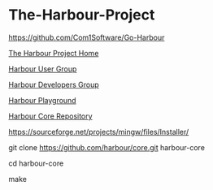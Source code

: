 # The-Harbour-Project

https://github.com/Com1Software/Go-Harbour

[The Harbour Project Home](https://harbour.github.io/)

[Harbour User Group](https://groups.google.com/g/harbour-users)

[Harbour Developers Group](https://groups.google.com/g/harbour-devel)

[Harbour Playground](https://os.allcom.pl/harbour/)	

[Harbour Core Repository ](https://github.com/harbour/core)

https://sourceforge.net/projects/mingw/files/Installer/

git clone https://github.com/harbour/core.git harbour-core

cd harbour-core

make

